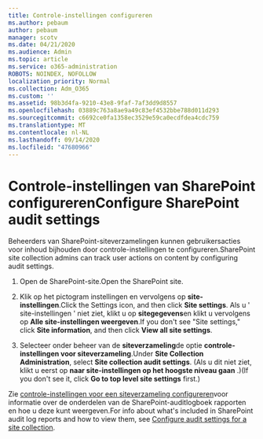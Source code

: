 ```yaml
---
title: Controle-instellingen configureren
ms.author: pebaum
author: pebaum
manager: scotv
ms.date: 04/21/2020
ms.audience: Admin
ms.topic: article
ms.service: o365-administration
ROBOTS: NOINDEX, NOFOLLOW
localization_priority: Normal
ms.collection: Adm_O365
ms.custom: ''
ms.assetid: 98b3d4fa-9210-43e8-9faf-7af3dd9d8557
ms.openlocfilehash: 03889c763a8ae9a49c83ef4532bbe788d011d293
ms.sourcegitcommit: c6692ce0fa1358ec3529e59ca0ecdfdea4cdc759
ms.translationtype: MT
ms.contentlocale: nl-NL
ms.lasthandoff: 09/14/2020
ms.locfileid: "47680966"
---
```

# <a name="configure-sharepoint-audit-settings"></a><span data-ttu-id="0b13f-102">Controle-instellingen van SharePoint configureren</span><span class="sxs-lookup"><span data-stu-id="0b13f-102">Configure SharePoint audit settings</span></span>

<span data-ttu-id="0b13f-103">Beheerders van SharePoint-siteverzamelingen kunnen gebruikersacties voor inhoud bijhouden door controle-instellingen te configureren.</span><span class="sxs-lookup"><span data-stu-id="0b13f-103">SharePoint site collection admins can track user actions on content by configuring audit settings.</span></span>
  
1. <span data-ttu-id="0b13f-104">Open de SharePoint-site.</span><span class="sxs-lookup"><span data-stu-id="0b13f-104">Open the SharePoint site.</span></span>
    
2. <span data-ttu-id="0b13f-105">Klik op het pictogram instellingen en vervolgens op **site-instellingen**.</span><span class="sxs-lookup"><span data-stu-id="0b13f-105">Click the Settings icon, and then click **Site settings**.</span></span> <span data-ttu-id="0b13f-106">Als u ' site-instellingen ' niet ziet, klikt u op **sitegegevens**en klikt u vervolgens op **Alle site-instellingen weergeven**.</span><span class="sxs-lookup"><span data-stu-id="0b13f-106">If you don't see "Site settings," click **Site information**, and then click **View all site settings**.</span></span>
    
3. <span data-ttu-id="0b13f-107">Selecteer onder beheer van de **siteverzameling**de optie **controle-instellingen voor siteverzameling**.</span><span class="sxs-lookup"><span data-stu-id="0b13f-107">Under **Site Collection Administration**, select **Site collection audit settings**.</span></span> <span data-ttu-id="0b13f-108">(Als u dit niet ziet, klikt u eerst op **naar site-instellingen op het hoogste niveau gaan** .)</span><span class="sxs-lookup"><span data-stu-id="0b13f-108">(If you don't see it, click **Go to top level site settings** first.)</span></span> 
    
<span data-ttu-id="0b13f-109">Zie [controle-instellingen voor een siteverzameling configureren](https://go.microsoft.com/fwlink/?linkid=404050)voor informatie over de onderdelen van de SharePoint-auditlogboek rapporten en hoe u deze kunt weergeven.</span><span class="sxs-lookup"><span data-stu-id="0b13f-109">For info about what's included in SharePoint audit log reports and how to view them, see [Configure audit settings for a site collection](https://go.microsoft.com/fwlink/?linkid=404050).</span></span>
  

